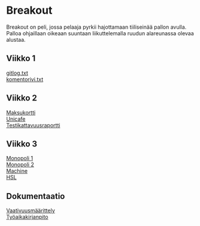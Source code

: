# Breakout
Breakout on peli, jossa pelaaja pyrkii hajottamaan tiiliseinää pallon avulla. Palloa ohjaillaan oikeaan suuntaan liikuttelemalla ruudun alareunassa olevaa alustaa.  
## Viikko 1 
[gitlog.txt](https://github.com/esostolv/ot-harjoitustyo/blob/master/laskarit/viikko1/gitlog.txt) <br>
[komentorivi.txt](https://github.com/esostolv/ot-harjoitustyo/blob/master/laskarit/viikko1/komentorivi.txt) <br>

## Viikko 2
[Maksukortti](https://github.com/esostolv/ot-harjoitustyo/tree/master/laskarit/viikko2/Maksukortti) <br>
[Unicafe](https://github.com/esostolv/ot-harjoitustyo/tree/master/laskarit/viikko2/Unicafe) <br>
[Testikattavuusraportti](https://github.com/esostolv/ot-harjoitustyo/blob/master/laskarit/viikko2/Testikattavuusraportti.png) <br>

## Viikko 3
[Monopoli 1](https://github.com/esostolv/ot-harjoitustyo/blob/master/laskarit/viikko3/Monopoli%201.jpg) <br>
[Monopoli 2](https://github.com/esostolv/ot-harjoitustyo/blob/master/laskarit/viikko3/Monopoli%202.jpg) <br>
[Machine](https://github.com/esostolv/ot-harjoitustyo/blob/master/laskarit/viikko3/Machine.jpg) <br>
[HSL](https://github.com/esostolv/ot-harjoitustyo/blob/master/laskarit/viikko3/HSL.jpg) <br>

## Dokumentaatio 
[Vaativuusmäärittely](https://github.com/esostolv/ot-harjoitustyo/blob/master/dokumentaatio/vaativuusmaarittely.md) <br>
[Työaikakirjanpito](https://github.com/esostolv/ot-harjoitustyo/blob/master/dokumentaatio/tyoaikakirjanpito.md) <br>
